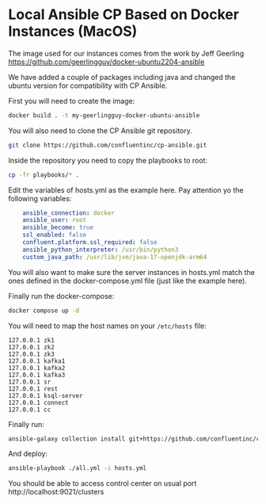 # Local Ansible CP Based on Docker Instances (MacOS)

The image used for our instances comes from the work by Jeff Geerling https://github.com/geerlingguy/docker-ubuntu2204-ansible

We have added a couple of packages including java and changed the ubuntu version for compatibility with CP Ansible.

First you will need to create the image:

```bash
docker build . -t my-geerlingguy-docker-ubuntu-ansible
```

You will also need to clone the CP Ansible git repository.

```bash
git clone https://github.com/confluentinc/cp-ansible.git
```

Inside the repository you need to copy the playbooks to root:

```bash
cp -fr playbooks/* .
```

Edit the variables of hosts.yml as the example here. Pay attention yo the following variables:

```yml
    ansible_connection: docker
    ansible_user: root
    ansible_become: true
    ssl_enabled: false
    confluent.platform.ssl_required: false
    ansible_python_interpreter: /usr/bin/python3
    custom_java_path: /usr/lib/jvm/java-17-openjdk-arm64
```

You will also want to make sure the server instances in hosts.yml match the ones defined in the docker-compose.yml file (just like the example here).

Finally run the docker-compose:

```bash
docker compose up -d
```

You will need to map the host names on your `/etc/hosts` file:

```
127.0.0.1 zk1
127.0.0.1 zk2
127.0.0.1 zk3
127.0.0.1 kafka1
127.0.0.1 kafka2
127.0.0.1 kafka3
127.0.0.1 sr
127.0.0.1 rest
127.0.0.1 ksql-server
127.0.0.1 connect
127.0.0.1 cc
```

Finally run:

```bash
ansible-galaxy collection install git+https://github.com/confluentinc/cp-ansible.git,7.5.x
```

And deploy:

```bash
ansible-playbook ./all.yml -i hosts.yml
```

You should be able to access control center on usual port http://localhost:9021/clusters